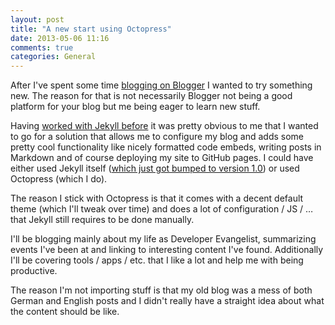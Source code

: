 ```yaml
---
layout: post
title: "A new start using Octopress"
date: 2013-05-06 11:16
comments: true
categories: General 
---
```

After I've spent some time [blogging on Blogger](http://timmesserschmidt.blogspot.com) I wanted to try something new. The reason for that is not necessarily Blogger not being a good platform for your blog but me being eager to learn new stuff.
<!-- more -->
Having [worked with Jekyll before](http://battlehack.org) it was pretty obvious to me that I wanted to go for a solution that allows me to configure my blog and adds some pretty cool functionality like nicely formatted code embeds, writing posts in Markdown and of course deploying my site to GitHub pages. I could have either used Jekyll itself ([which just got bumped to version 1.0](http://blog.parkermoore.de/2013/05/06/jekyll-1-dot-0-released/)) or used Octopress (which I do).

The reason I stick with Octopress is that it comes with a decent default theme (which I'll tweak over time) and does a lot of configuration / JS /  … that Jekyll still requires to be done manually.

I'll be blogging mainly about my life as Developer Evangelist, summarizing events I've been at and linking to interesting content I've found. Additionally I'll be covering tools / apps / etc. that I like a lot and help me with being productive.

The reason I'm not importing stuff is that my old blog was a mess of both German and English posts and I didn't really have a straight idea about what the content should be like.
